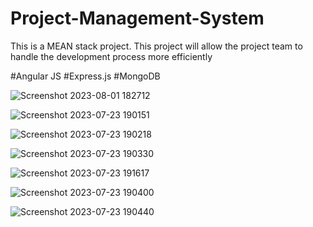 # Project-Management-System
This is a MEAN stack project. 
This project will allow the project team to handle the development process more efficiently

#Angular JS 
#Express.js
#MongoDB

![Screenshot 2023-08-01 182712](https://github.com/GokulAjithV/Project-Management-System/assets/96762110/32b7a8ec-c975-48fe-97c8-a530bd3e68e7)

![Screenshot 2023-07-23 190151](https://github.com/GokulAjithV/Product-Management-System/assets/96762110/cff070ae-a544-4165-98d4-f520ab1a63a8)

![Screenshot 2023-07-23 190218](https://github.com/GokulAjithV/Product-Management-System/assets/96762110/342ec15c-16ef-4264-9715-874fc493e8fa)

![Screenshot 2023-07-23 190330](https://github.com/GokulAjithV/Product-Management-System/assets/96762110/9d1c1e83-72c5-4188-afa7-abad727164fb)

![Screenshot 2023-07-23 191617](https://github.com/GokulAjithV/Product-Management-System/assets/96762110/a7d65e68-a4a4-4c8c-a018-b89b7a4fab12)

![Screenshot 2023-07-23 190400](https://github.com/GokulAjithV/Product-Management-System/assets/96762110/f454f895-24e3-4eab-a294-a5abbce81119)

![Screenshot 2023-07-23 190440](https://github.com/GokulAjithV/Product-Management-System/assets/96762110/ef4fe99a-082b-4f54-a798-b455d63e6957)
